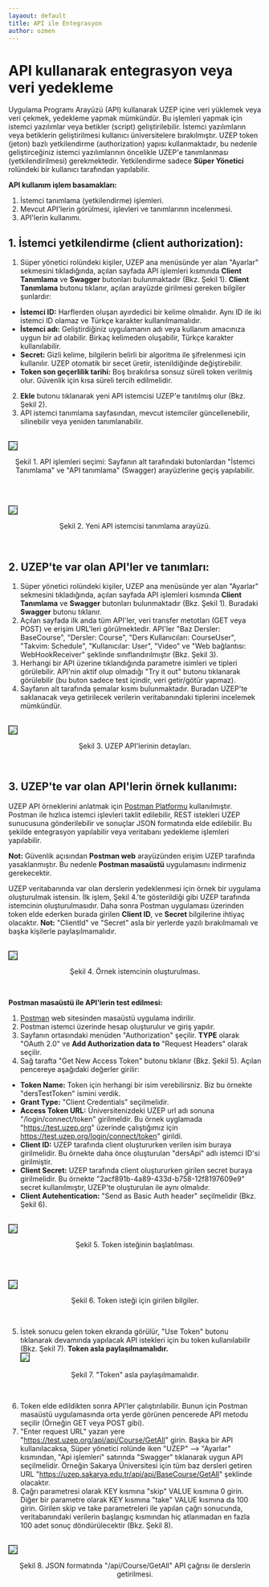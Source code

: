 ```yaml
---
layaout: default
title: API ile Entegrasyon
author: ozmen
---
```


# API kullanarak entegrasyon veya veri yedekleme

Uygulama Programı Arayüzü (API) kullanarak UZEP içine veri yüklemek veya veri çekmek, yedekleme yapmak mümkündür. Bu işlemleri yapmak için istemci yazılımlar veya betikler (script) geliştirilebilir. İstemci yazılımların veya betiklerin geliştirilmesi kullanıcı üniversitelere bırakılmıştır. UZEP token (jeton) bazlı yetkilendirme (authorization) yapısı kullanmaktadır, bu nedenle geliştirceğiniz istemci yazılımlarının öncelikle UZEP'e tanımlanması (yetkilendirilmesi) gerekmektedir. Yetkilendirme sadece **Süper Yönetici** rolündeki bir kullanıcı tarafından yapılabilir.

**API kullanım işlem basamakları:**
1. İstemci tanımlama (yetkilendirme) işlemleri.
2. Mevcut API'lerin görülmesi, işlevleri ve tanımlarının incelenmesi.
3. API'lerin kullanımı.

## 1. İstemci yetkilendirme (client authorization):
1. Süper yönetici rolündeki kişiler, UZEP ana menüsünde yer alan "Ayarlar" sekmesini tıkladığında, açılan sayfada API işlemleri kısmında **Client Tanımlama** ve **Swagger** butonları bulunmaktadır (Bkz. Şekil 1). **Client Tanımlama** butonu tıklanır, açılan arayüzde girilmesi gereken bilgiler şunlardır:
* **İstemci ID:** Harflerden oluşan ayırdedici bir kelime olmalıdır. Aynı ID ile iki istemci ID olamaz ve Türkçe karakter kullanılmamalıdır. 
* **İstemci adı:** Geliştirdiğiniz uygulamanın adı veya kullanım amacınıza uygun bir ad olabilir. Birkaç kelimeden oluşabilir, Türkçe karakter kullanılabilir.
* **Secret:** Gizli kelime, bilgilerin belirli bir algoritma ile şifrelenmesi için kullanılır. UZEP otomatik bir secet üretir, istenildiğinde değiştirebilir.
* **Token son geçerlilik tarihi:** Boş bırakılırsa sonsuz süreli token verilmiş olur. Güvenlik için kısa süreli tercih edilmelidir.  
2. **Ekle** butonu tıklanarak yeni API istemcisi UZEP'e tanıtılmış olur (Bkz. Şekil 2). 
3. API istemci tanımlama sayfasından, mevcut istemciler güncellenebilir, silinebilir veya yeniden tanımlanabilir.

<br><img style="border:1px solid black" src="assets/images/api.png"/> 
<p style="text-align: center;">Şekil 1. API işlemleri seçimi: Sayfanın alt tarafındaki butonlardan "İstemci Tanımlama" ve "API tanımlama" (Swagger) arayüzlerine geçiş yapılabilir. </p> <br>

<br><img style="border:1px solid black" src="assets/images/token.png"/> 
<p style="text-align: center;">Şekil 2. Yeni API istemcisi tanımlama arayüzü. </p> <br>

## 2. UZEP'te var olan API'ler ve tanımları: 
1. Süper yönetici rolündeki kişiler, UZEP ana menüsünde yer alan "Ayarlar" sekmesini tıkladığında, açılan sayfada API işlemleri kısmında **Client Tanımlama** ve **Swagger** butonları bulunmaktadır (Bkz. Şekil 1). Buradaki **Swagger** butonu tıklanır. 
2. Açılan sayfada ilk anda tüm API'ler, veri transfer metotları (GET veya POST) ve erişim URL'leri görülmektedir. API'ler "Baz Dersler: BaseCourse", "Dersler: Course", "Ders Kullanıcıları: CourseUser", "Takvim: Schedule", "Kullanıcılar: User", "Video" ve "Web bağlantısı: WebHookReceiver" şeklinde sınıflandırılmıştır (Bkz. Şekil 3).
3. Herhangi bir API üzerine tıklandığında parametre isimleri ve tipleri görülebilir. API'nin aktif olup olmadığı "Try it out" butonu tıklanarak görülebilir (bu buton sadece test içindir, veri getir/götür yapmaz).
4. Sayfanın alt tarafında şemalar kısmı bulunmaktadır. Buradan UZEP'te saklanacak veya getirilecek verilerin veritabanındaki tiplerini incelemek mümkündür.

<br><img style="border:1px solid black" src="assets/images/swagger.png"/> 
<p style="text-align: center;">Şekil 3. UZEP API'lerinin detayları. </p> <br>

## 3. UZEP'te var olan API'lerin örnek kullanımı: 
UZEP API örneklerini anlatmak için [Postman Platformu](https://www.postman.com/) kullanılmıştır. Postman ile hızlıca istemci işlevleri taklit edilebilir, REST istekleri UZEP sunucusuna gönderilebilir ve sonuçlar JSON formatında elde edilebilir. Bu şekilde entegrasyon yapılabilir veya veritabanı yedekleme işlemleri yapılabilir.  

**Not:** Güvenlik açısından **Postman web** arayüzünden erişim UZEP tarafında yasaklanmıştır. Bu nedenle **Postman masaüstü** uygulamasını indirmeniz gerekecektir.  

UZEP veritabanında var olan derslerin yedeklenmesi için örnek bir uygulama oluşturulmak istensin. İlk işlem, Şekil 4.'te gösterildiği gibi UZEP tarafında istemcinin oluşturulmasıdır. Daha sonra Postman uygulaması üzerinden token elde ederken burada girilen **Client ID**, ve **Secret** bilgilerine  ihtiyaç olacaktır. **Not:** "ClientId" ve "Secret" asla bir yerlerde yazılı bırakılmamalı ve başka kişilerle paylaşılmamalıdır. 

<br><img style="border:1px solid black" src="assets/images/ornekIstemci.png"/> 
<p style="text-align: center;">Şekil 4. Örnek istemcinin oluşturulması. </p> <br>

**Postman masaüstü ile API'lerin test edilmesi:**
1. [Postman](https://www.postman.com/downloads/) web sitesinden masaüstü uygulama indirilir.
2. Postman istemci üzerinde hesap oluşturulur ve giriş yapılır.
3. Sayfanın ortasındaki menüden "Authorization" şeçilir. **TYPE** olarak "OAuth 2.0" ve **Add Authorization data to** "Request Headers" olarak seçilir. 
4. Sağ tarafta "Get New Access Token" butonu tıklanır (Bkz. Şekil 5). Açılan pencereye aşağıdaki değerler girilir:
* **Token Name:** Token için herhangi bir isim verebilirsniz. Biz bu örnekte "dersTestToken" ismini verdik.
* **Grant Type:** "Client Credentials" seçilmelidir.
* **Access Token URL:** Üniversitenizdeki UZEP url adı sonuna "/login/connect/token" girilmeldir. Bu örnek uyglamada "https://test.uzep.org" üzerinde çalıştığımız için https://test.uzep.org/login/connect/token" girildi. 
* **Client ID:** UZEP tarafında client oluştururken verilen isim buraya girilmelidir. Bu örnekte daha önce oluşturulan "dersApi" adlı istemci ID'si girilmiştir.
* **Client Secret:** UZEP tarafında client oluştururken girilen secret buraya girilmelidir. Bu örnekte "2acf891b-4a89-433d-b758-12f8197609e9" secret kullanılmıştır, UZEP'te oluşturulan ile aynı olmalıdır.
* **Client Autehentication:** "Send as Basic Auth header" seçilmelidir (Bkz. Şekil 6).

<br><img style="border:1px solid black" src="assets/images/authorization.png"/> 
<p style="text-align: center;">Şekil 5. Token isteğinin başlatılması. </p> <br>

<br><img style="border:1px solid black" src="assets/images/requestToken.png"/> 
<p style="text-align: center;">Şekil 6. Token isteği için girilen bilgiler. </p> <br>

5. İstek sonucu gelen token ekranda görülür, "Use Token" butonu tıklanarak devamında yapılacak API istekleri için bu token kullanılabilir (Bkz. Şekil 7). **Token asla paylaşılmamalıdır.**
<br><img style="border:1px solid black" src="assets/images/useToken.png"/> 
<p style="text-align: center;">Şekil 7. "Token" asla paylaşılmamalıdır. </p> <br>

6. Token elde edildikten sonra API'ler çalıştırılabilir. Bunun için Postman masaüstü uygulamasında orta yerde görünen pencerede API metodu seçilir (Örneğin GET veya POST gibi). 
7. "Enter request URL" yazan yere "https://test.uzep.org/api/api/Course/GetAll" girin. Başka bir API kullanılacaksa, Süper yönetici rolünde iken "UZEP" --> "Ayarlar" kısmından, "Api işlemleri" satırında "Swagger" tıklanarak uygun API seçilmelidir. Örneğin Sakarya Üniversitesi için tüm baz dersleri getiren URL "https://uzep.sakarya.edu.tr/api/api/BaseCourse/GetAll" şeklinde olacaktır.
8. Çağrı parametresi olarak KEY kısmına "skip" VALUE kısmına 0 girin. Diğer bir parametre olarak KEY kısmına "take" VALUE kısmına da 100 girin. Girilen skip ve take parametreleri ile yapılan çağrı sonucunda, veritabanındaki verilerin başlangıç kısmından hiç atlanmadan en fazla 100 adet sonuç döndürülecektir (Bkz. Şekil 8). 

<br><img style="border:1px solid black" src="assets/images/apiResult.png"/> 
<p style="text-align: center;">Şekil 8. JSON formatında "/api/Course/GetAll" API çağrısı ile derslerin getirilmesi. </p> <br>